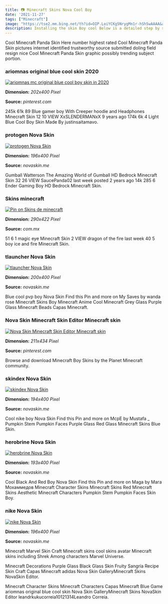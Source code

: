 ```yaml
---
title: 📷 Minecraft Skins Nova Cool Boy
date: '2021-11-27'
tags: ["Minecraft"]
image: "https://tse2.mm.bing.net/th?id=OIP.LoiYCKg5NrygMn1r-hSh5wAAAA&amp;pid=15.1"
description: Installing the skin Boy cool Below is a detailed step by step instruction on how to install the Boy cool skin so that you can play Minecraft with pleasure Do
---
```




Cool Minecraft Panda Skin Here number highest rated Cool Minecraft Panda Skin pictures internet identified trustworthy source submitted doling field resign nice Cool Minecraft Panda Skin graphic possibly trending subject portion.



### ariomnas original blue cool skin 2020 

[![ariomnas mc original blue cool boy skin in 2020 ](https://i.pinimg.com/736x/c6/86/a3/c686a35d3db28650fc796eb80122e966.jpg)](https://i.pinimg.com/736x/c6/86/a3/c686a35d3db28650fc796eb80122e966.jpg)


**Dimension:** _202x400 Pixel_ 

**Source:** _pinterest.com_ 


245k 61k 89 Blue gamer boy With Creeper hoodie and Headphones Minecraft Skin 12 10 VIEW XxSLENDERMANxX 9 years ago 174k 6k 4 Light Blue Cool Boy Skin Made By justinsaitamavo.


### protogen Nova Skin

[![protogen  Nova Skin](https://lh3.googleusercontent.com/l3udZ0ulkwupX3Y63vcAPWBJNLDD6Ls2CG6wQvkrTqOBIp7bwwikK_I0cXEmpu8oTD_6YG00qnfV7tCQrDnTSyB13GHah0hJJRI=s400)](https://lh3.googleusercontent.com/l3udZ0ulkwupX3Y63vcAPWBJNLDD6Ls2CG6wQvkrTqOBIp7bwwikK_I0cXEmpu8oTD_6YG00qnfV7tCQrDnTSyB13GHah0hJJRI=s400)


**Dimension:** _196x400 Pixel_ 

**Source:** _novaskin.me_ 


Gumball Watterson The Amazing World of Gumball HD Bedrock Minecraft Skin 32 26 VIEW SaucePanda02 last week posted 2 years ago 14k 285 6 Ender Gaming Boy HD Bedrock Minecraft Skin.


###  Skins minecraft

[![Pin on Skins de minecraft](https://i.pinimg.com/736x/80/39/f3/8039f3f77d94b9f0b33383dbbb2aa782.jpg)](https://i.pinimg.com/736x/80/39/f3/8039f3f77d94b9f0b33383dbbb2aa782.jpg)


**Dimension:** _290x422 Pixel_ 

**Source:** _com.mx_ 


51 6 1 magic eye Minecraft Skin 2 VIEW dragon of the fire last week 40 5 boy ice and fire Minecraft Skin.


### tlauncher Nova Skin

[![tlauncher  Nova Skin](https://lh3.googleusercontent.com/A5y0K3IaBvaa_kmpZYCEdHbbUk7KDJuCOiPHEsvuSz_lWfP-L3a2XSJtt-5ELHCdd9Ulej_odqqM3s0Cjkle=s400)](https://lh3.googleusercontent.com/A5y0K3IaBvaa_kmpZYCEdHbbUk7KDJuCOiPHEsvuSz_lWfP-L3a2XSJtt-5ELHCdd9Ulej_odqqM3s0Cjkle=s400)


**Dimension:** _200x400 Pixel_ 

**Source:** _novaskin.me_ 


Blue cool pvp boy Nova Skin Find this Pin and more on My Saves by wanda rose Minecraft Skins Boy Minecraft Anime Cool Minecraft Grey Glass Purple Glass Minecraft Beads Capas Minecraft.


### Nova Skin Minecraft Skin Editor Minecraft skin 

[![Nova Skin  Minecraft Skin Editor  Minecraft skin ](https://i.pinimg.com/736x/de/05/b8/de05b8854625f5fe27c1339f313e3370.jpg)](https://i.pinimg.com/736x/de/05/b8/de05b8854625f5fe27c1339f313e3370.jpg)


**Dimension:** _211x434 Pixel_ 

**Source:** _pinterest.com_ 


Browse and download Minecraft Boy Skins by the Planet Minecraft community.


### skindex Nova Skin

[![skindex  Nova Skin](https://lh3.googleusercontent.com/tcJNrlDcQbpFf2YCvzo0eUqxYu3NznbMqmewSSwk4X0Lboq78N1nQM4EZhITL9XJtabdsL_Hbt0NwCi7ch6P=s400)](https://lh3.googleusercontent.com/tcJNrlDcQbpFf2YCvzo0eUqxYu3NznbMqmewSSwk4X0Lboq78N1nQM4EZhITL9XJtabdsL_Hbt0NwCi7ch6P=s400)


**Dimension:** _194x400 Pixel_ 

**Source:** _novaskin.me_ 


Cool nike boy Nova Skin Find this Pin and more on McpE by Mustafa _ Pumpkin Stem Pumpkin Faces Purple Glass Red Glass Minecraft Skins Blue Skin.


### herobrine Nova Skin

[![herobrine  Nova Skin](http://lh3.googleusercontent.com/f10uUk6yrhJI648Ovd6JxISl6BCIADO7RFU-5flCD7pKTTvGiq8FnBIsxZsW557mzcc4K6PZgSk41ckrL3P7zw=s400)](http://lh3.googleusercontent.com/f10uUk6yrhJI648Ovd6JxISl6BCIADO7RFU-5flCD7pKTTvGiq8FnBIsxZsW557mzcc4K6PZgSk41ckrL3P7zw=s400)


**Dimension:** _193x400 Pixel_ 

**Source:** _novaskin.me_ 


Cool Black And Red Boy Nova Skin Find this Pin and more on Maga by Мага Мохаммедов Minecraft Character Skins Minecraft Skins Red Minecraft Skins Aesthetic Minecraft Characters Pumpkin Stem Pumpkin Faces Skin Boy.


### nike Nova Skin

[![nike  Nova Skin](https://lh3.googleusercontent.com/t_igy1IObg_wRI_8cyw4Y2PfofWtWNWH6einJKJevB3nB_ThEtJJASV9etA19wgu3OyJKuR8_6RXcCKbn36wEg=s400)](https://lh3.googleusercontent.com/t_igy1IObg_wRI_8cyw4Y2PfofWtWNWH6einJKJevB3nB_ThEtJJASV9etA19wgu3OyJKuR8_6RXcCKbn36wEg=s400)


**Dimension:** _196x400 Pixel_ 

**Source:** _novaskin.me_ 



Minecraft Marvel Skin Craft Minecraft skins cool skins avatar Minecraft skins including Shrek Among characters Marvel Universe.


Minecraft Decorations Purple Glass Black Glass Skin Fruity Sangria Recipe Skin Craft Capas Minecraft adidas Nova Skin GalleryMinecraft Skins NovaSkin Editor.


Minecraft Character Skins Minecraft Characters Capas Minecraft Blue Game ariomnas original blue cool skin Nova Skin GalleryMinecraft Skins NovaSkin Editor leandrkukucorreia10121314Leandro Correia.




